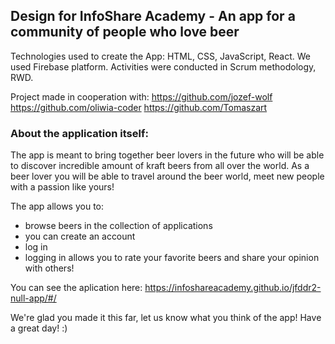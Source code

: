 ## Design for InfoShare Academy - An app for a community of people who love beer


Technologies used to create the App: HTML, CSS, JavaScript, React.
We used Firebase platform.
Activities were conducted in Scrum methodology, RWD.


Project made in cooperation with: 
https://github.com/jozef-wolf
https://github.com/oliwia-coder
https://github.com/Tomaszart



### About the application itself:

The app is meant to bring together beer lovers in the future who will be able to discover
incredible amount of kraft beers from all over the world. As a beer lover you will be able to 
travel around the beer world, meet new people with a passion
like yours!

The app allows you to:
- browse beers in the collection of applications
- you can create an account
- log in
- logging in allows you to rate your favorite beers and
  share your opinion with others!
  
  
You can see the aplication here: https://infoshareacademy.github.io/jfddr2-null-app/#/


We're glad you made it this far, let us know what you think of the app!
Have a great day! :)
